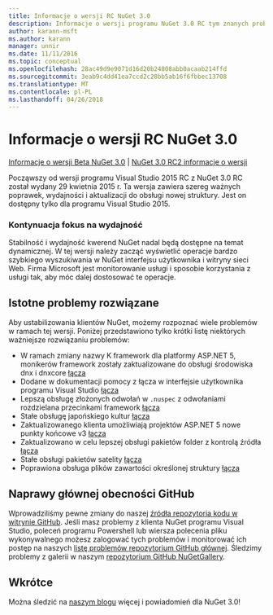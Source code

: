 ```yaml
---
title: Informacje o wersji RC NuGet 3.0
description: Informacje o wersji programu NuGet 3.0 RC tym znanych problemów, poprawki, dodatkowe funkcje i dcr.
author: karann-msft
ms.author: karann
manager: unnir
ms.date: 11/11/2016
ms.topic: conceptual
ms.openlocfilehash: 28ac49d9e9071d16d20b24808abb0acaab214ffd
ms.sourcegitcommit: 3eab9c4dd41ea7ccd2c28bb5ab16f6fbbec13708
ms.translationtype: MT
ms.contentlocale: pl-PL
ms.lasthandoff: 04/26/2018
---
```

# <a name="nuget-30-rc-release-notes"></a>Informacje o wersji RC NuGet 3.0

[Informacje o wersji Beta NuGet 3.0](../release-notes/nuget-3.0-beta.md) | [NuGet 3.0 RC2 informacje o wersji](../release-notes/nuget-3.0-RC2.md)

Począwszy od wersji programu Visual Studio 2015 RC z NuGet 3.0 RC został wydany 29 kwietnia 2015 r. Ta wersja zawiera szereg ważnych poprawek, wydajności i aktualizacji do obsługi nowej struktury.  Jest on dostępny tylko dla programu Visual Studio 2015.

### <a name="continued-focus-on-performance"></a>Kontynuacja fokus na wydajność

Stabilność i wydajność kwerend NuGet nadal będą dostępne na temat dynamicznej.  W tej wersji należy zacząć wyświetlić operacje bardzo szybkiego wyszukiwania w NuGet interfejsu użytkownika i witryny sieci Web.  Firma Microsoft jest monitorowanie usługi i sposobie korzystania z usługi tak, aby móc dalej dostosować te operacje.

## <a name="significant-issues-resolved"></a>Istotne problemy rozwiązane

Aby ustabilizowania klientów NuGet, możemy rozpoznać wiele problemów w ramach tej wersji.  Poniżej przedstawiono tylko krótki listę niektórych ważniejsze rozwiązaniu problemów:

* W ramach zmiany nazwy K framework dla platformy ASP.NET 5, monikerów framework zostały zaktualizowane do obsługi środowiska dnx i dnxcore [łącza](https://github.com/NuGet/Home/issues/215)
* Dodane w dokumentacji pomocy z łącza w interfejsie użytkownika programu Visual Studio [łącza](https://github.com/NuGet/Home/issues/232)
* Lepszą obsługę złożonych odwołań w `.nuspec` z odwołaniami rozdzielana przecinkami framework [łącza](https://github.com/NuGet/Home/issues/276)
* Stałe obsługę japońskiego kultur [łącza](https://github.com/NuGet/Home/issues/253)
* Zaktualizowanego klienta umożliwiają projektów ASP.NET 5 nowe punkty końcowe v3 [łącza](https://github.com/NuGet/Home/issues/219)
* Zaktualizowano w celu lepszej obsługi pakietów folder z kontrolą źródła [łącza](https://github.com/NuGet/Home/issues/56)
* Stałe obsługi pakietów satelity [łącza](https://github.com/NuGet/Home/issues/17)
* Poprawiona obsługa plików zawartości określonej struktury [łącza](https://github.com/NuGet/Home/issues/18)

## <a name="github-presence-overhaul"></a>Naprawy głównej obecności GitHub

Wprowadziliśmy pewne zmiany do naszej [źródła repozytoria kodu w witrynie GitHub](http://github.com/nuget/home).  Jeśli masz problemy z klienta NuGet programu Visual Studio, poleceń programu Powershell lub wiersza polecenia pliku wykonywalnego możesz zalogować tych problemów i monitorować ich postęp na naszych [listę problemów repozytorium GitHub głównej](http://github.com/nuget/home/issues).  Śledzimy problemy z galerii w naszym [repozytorium GitHub NuGetGallery](http://github.com/nuget/NuGetGallery/issues).


## <a name="stay-tuned"></a>Wkrótce

Można śledzić na [naszym blogu](http://blog.nuget.org) więcej i powiadomień dla NuGet 3.0!